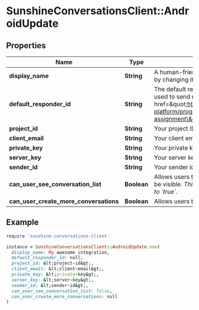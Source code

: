 # SunshineConversationsClient::AndroidUpdate

## Properties

| Name | Type | Description | Notes |
| ---- | ---- | ----------- | ----- |
| **display_name** | **String** | A human-friendly name used to identify the integration. &#x60;displayName&#x60; can be unset by changing it to &#x60;null&#x60;. | [optional] |
| **default_responder_id** | **String** | The default responder ID for the integration. This is the ID of the responder that will be used to send messages to the user. For more information, refer to the &lt;a href&#x3D;\&quot;https://developer.zendesk.com/documentation/conversations/messaging-platform/programmable-conversations/switchboard/#default-integration-assignment\&quot;&gt;Switchboard guide&lt;/a&gt;.  | [optional] |
| **project_id** | **String** | Your project ID from your generated private key file. | [optional] |
| **client_email** | **String** | Your client email from your generated private key file. | [optional] |
| **private_key** | **String** | Your private key from your generated private key file. | [optional] |
| **server_key** | **String** | Your server key from the fcm console. | [optional] |
| **sender_id** | **String** | Your sender id from the fcm console. | [optional] |
| **can_user_see_conversation_list** | **Boolean** | Allows users to view their list of conversations. By default, the list of conversations will be visible. *This setting only applies to apps where &#x60;settings.multiConvoEnabled&#x60; is set to &#x60;true&#x60;*.  | [optional] |
| **can_user_create_more_conversations** | **Boolean** | Allows users to create more than one conversation on the android integration. | [optional] |

## Example

```ruby
require 'sunshine-conversations-client'

instance = SunshineConversationsClient::AndroidUpdate.new(
  display_name: My awesome integration,
  default_responder_id: null,
  project_id: &lt;project-id&gt;,
  client_email: &lt;client-email&gt;,
  private_key: &lt;private-key&gt;,
  server_key: &lt;server-key&gt;,
  sender_id: &lt;sender-id&gt;,
  can_user_see_conversation_list: false,
  can_user_create_more_conversations: null
)
```

